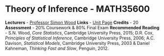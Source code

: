 # Theory of Inference - MATH35600

**Lecturers** - [Professor Simon Wood](http://www.bristol.ac.uk/maths/people/simon-n-wood/)
**Links** - [Unit Page](https://www.bris.ac.uk/unit-programme-catalogue/UnitDetails.jsa?ayrCode=19%2F20&unitCode=MATH35600)
**Credits** - 20
**Assessment** - 20% Coursework & 80% Final Exam
**Recommended Reading** - S.N. Wood, *Core Statistics*, Cambridge University Press, 2015; D.R. Cox, *Principles of Statistical Inference*, Cambridge University Press, 2006; A.C. Davison, *Statistical Models*, Cambridge University Press, 2003 & Daniel Kahneman, *Thinking Fast and Slow*, Penguin, 2012.

